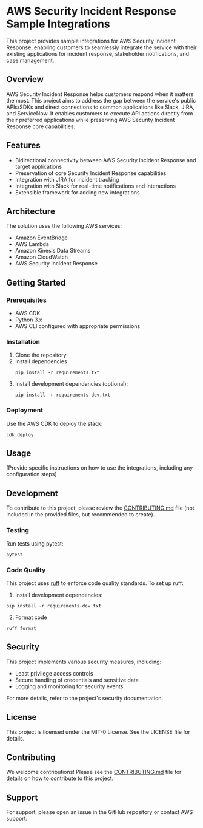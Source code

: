 # AWS Security Incident Response Sample Integrations

This project provides sample integrations for AWS Security Incident Response, enabling customers to seamlessly integrate the service with their existing applications for incident response, stakeholder notifications, and case management.

## Overview

AWS Security Incident Response helps customers respond when it matters the most. This project aims to address the gap between the service's public APIs/SDKs and direct connections to common applications like Slack, JIRA, and ServiceNow. It enables customers to execute API actions directly from their preferred applications while preserving AWS Security Incident Response core capabilities.

## Features

- Bidirectional connectivity between AWS Security Incident Response and target applications
- Preservation of core Security Incident Response capabilities
- Integration with JIRA for incident tracking
- Integration with Slack for real-time notifications and interactions
- Extensible framework for adding new integrations

## Architecture

The solution uses the following AWS services:
- Amazon EventBridge
- AWS Lambda
- Amazon Kinesis Data Streams
- Amazon CloudWatch
- AWS Security Incident Response

## Getting Started

### Prerequisites

- AWS CDK
- Python 3.x
- AWS CLI configured with appropriate permissions

### Installation

1. Clone the repository
2. Install dependencies
   ```
   pip install -r requirements.txt
   ```
3. Install development dependencies (optional):
   ```
   pip install -r requirements-dev.txt
   ```

### Deployment

Use the AWS CDK to deploy the stack:

```
cdk deploy
```

## Usage

[Provide specific instructions on how to use the integrations, including any configuration steps]

## Development

To contribute to this project, please review the [CONTRIBUTING.md](CONTRIBUTING.md) file (not included in the provided files, but recommended to create).

### Testing

Run tests using pytest:

```
pytest
```

### Code Quality

This project uses [ruff](https://github.com/astral-sh/ruff) to enforce code quality standards. To set up ruff:

1. Install development dependencies:
```
pip install -r requirements-dev.txt
```

2. Format code
```
ruff format
```

## Security

This project implements various security measures, including:
- Least privilege access controls
- Secure handling of credentials and sensitive data
- Logging and monitoring for security events

For more details, refer to the project's security documentation.

## License

This project is licensed under the MIT-0 License. See the LICENSE file for details.

## Contributing

We welcome contributions! Please see the [CONTRIBUTING.md](CONTRIBUTING.md) file for details on how to contribute to this project.

## Support

For support, please open an issue in the GitHub repository or contact AWS support.